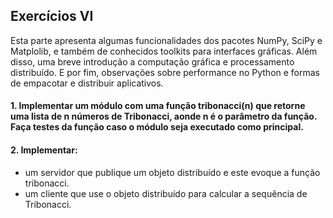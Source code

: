 ## Exercícios VI
Esta parte apresenta algumas funcionalidades dos pacotes NumPy, SciPy e Matplolib, e também de conhecidos toolkits para interfaces gráficas. Além disso, uma breve introdução a computação gráfica e processamento distribuído. E por fim, observações sobre performance no Python e formas de empacotar e distribuir aplicativos.

####  1. Implementar um módulo com uma função tribonacci(n) que retorne uma lista de n números de Tribonacci, aonde n é o parâmetro da função. Faça testes da função caso o módulo seja executado como principal.

#### 2. Implementar:

- um servidor que publique um objeto distribuído e este evoque a função tribonacci.
- um cliente que use o objeto distribuído para calcular a sequência de Tribonacci.
